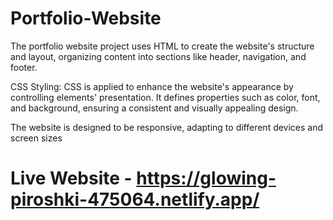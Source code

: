 # Portfolio-Website
The portfolio website project uses HTML to create the website's structure and layout, organizing content into sections like header, navigation, and footer.

CSS Styling: CSS is applied to enhance the website's appearance by controlling elements' presentation. It defines properties such as color, font, and background, ensuring a consistent and visually appealing design.

The website is designed to be responsive, adapting to different devices and screen sizes

# Live Website - https://glowing-piroshki-475064.netlify.app/
